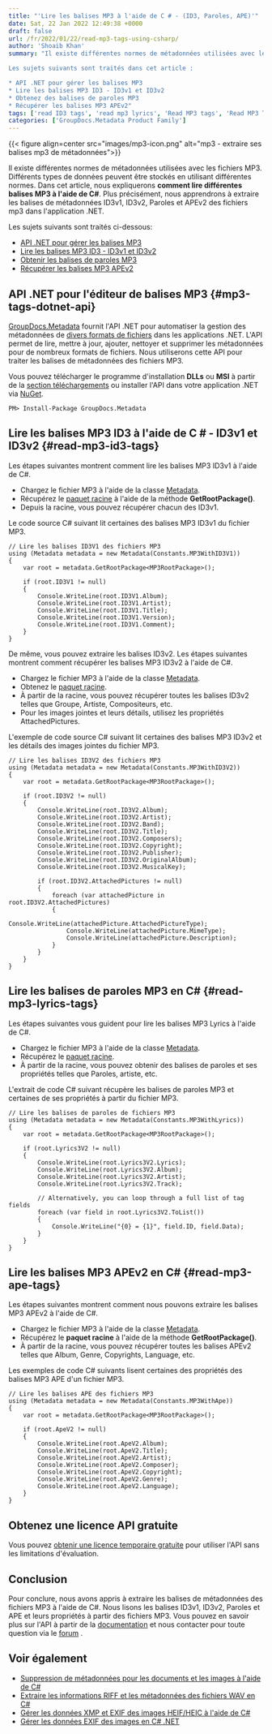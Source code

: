 ```yaml
---
title: "'Lire les balises MP3 à l'aide de C # - (ID3, Paroles, APE)'"
date: Sat, 22 Jan 2022 12:49:38 +0000
draft: false
url: /fr/2022/01/22/read-mp3-tags-using-csharp/
author: 'Shoaib Khan'
summary: "Il existe différentes normes de métadonnées utilisées avec les fichiers MP3. Différents types de données peuvent être stockés en utilisant différentes normes. Dans cet article, nous verrons comment lire différentes balises MP3 à l'aide de C#. Plus précisément, nous apprendrons à extraire les balises de métadonnées ID3v1, ID3v2, Paroles et APEv2 des fichiers mp3 dans l'application .NET.

Les sujets suivants sont traités dans cet article :

* API .NET pour gérer les balises MP3
* Lire les balises MP3 ID3 - ID3v1 et ID3v2
* Obtenez des balises de paroles MP3
* Récupérer les balises MP3 APEv2"
tags: ['read ID3 tags', 'read mp3 lyrics', 'Read MP3 tags', 'Read MP3 Tags CSharp']
categories: ['GroupDocs.Metadata Product Family']
---
```




{{< figure align=center src="images/mp3-icon.png" alt="mp3 - extraire ses balises mp3 de métadonnées">}}


Il existe différentes normes de métadonnées utilisées avec les fichiers MP3. Différents types de données peuvent être stockés en utilisant différentes normes. Dans cet article, nous expliquerons **comment lire différentes balises MP3 à l'aide de C#**. Plus précisément, nous apprendrons à extraire les balises de métadonnées ID3v1, ID3v2, Paroles et APEv2 des fichiers mp3 dans l'application .NET.

Les sujets suivants sont traités ci-dessous:

* [API .NET pour gérer les balises MP3](#mp3-tags-dotnet-api)
* [Lire les balises MP3 ID3 - ID3v1 et ID3v2](#read-mp3-id3-tags)
* [Obtenir les balises de paroles MP3](#read-mp3-lyrics-tags)
* [Récupérer les balises MP3 APEv2](#read-mp3-ape-tags)

## API .NET pour l'éditeur de balises MP3 {#mp3-tags-dotnet-api}

[GroupDocs.Metadata](https://products.groupdocs.com/metadata) fournit l'API .NET pour automatiser la gestion des métadonnées de [divers formats de fichiers](https://docs.groupdocs.com/metadata/net/supported-document-formats/) dans les applications .NET. L'API permet de lire, mettre à jour, ajouter, nettoyer et supprimer les métadonnées pour de nombreux formats de fichiers. Nous utiliserons cette API pour traiter les balises de métadonnées des fichiers MP3.

Vous pouvez télécharger le programme d'installation **DLLs** ou **MSI** à partir de la [section téléchargements](https://downloads.groupdocs.com/metadata) ou installer l'API dans votre application .NET via [NuGet](https://www.nuget.org/packages/groupdocs.metadata).

```
PM> Install-Package GroupDocs.Metadata
```

## Lire les balises MP3 ID3 à l'aide de C # - ID3v1 et ID3v2 {#read-mp3-id3-tags}

Les étapes suivantes montrent comment lire les balises MP3 ID3v1 à l'aide de C#.

* Chargez le fichier MP3 à l'aide de la classe [Metadata](https://apireference.groupdocs.com/metadata/net/groupdocs.metadata/metadata).
* Récupérez le [paquet racine](https://apireference.groupdocs.com/metadata/net/groupdocs.metadata.formats.audio/mp3rootpackage) à l'aide de la méthode **GetRootPackage()**.
* Depuis la racine, vous pouvez récupérer chacun des ID3v1.

Le code source C# suivant lit certaines des balises MP3 ID3v1 du fichier MP3.

```
// Lire les balises ID3V1 des fichiers MP3
using (Metadata metadata = new Metadata(Constants.MP3WithID3V1))
{
    var root = metadata.GetRootPackage<MP3RootPackage>();

    if (root.ID3V1 != null)
    {
        Console.WriteLine(root.ID3V1.Album);
        Console.WriteLine(root.ID3V1.Artist);
        Console.WriteLine(root.ID3V1.Title);
        Console.WriteLine(root.ID3V1.Version);
        Console.WriteLine(root.ID3V1.Comment);
    }
}
```

De même, vous pouvez extraire les balises ID3v2. Les étapes suivantes montrent comment récupérer les balises MP3 ID3v2 à l'aide de C#.

* Chargez le fichier MP3 à l'aide de la classe [Metadata](https://apireference.groupdocs.com/metadata/net/groupdocs.metadata/metadata).
* Obtenez le [paquet racine](https://apireference.groupdocs.com/metadata/net/groupdocs.metadata.formats.audio/mp3rootpackage).
* À partir de la racine, vous pouvez récupérer toutes les balises ID3v2 telles que Groupe, Artiste, Compositeurs, etc.
* Pour les images jointes et leurs détails, utilisez les propriétés AttachedPictures.

L'exemple de code source C# suivant lit certaines des balises MP3 ID3v2 et les détails des images jointes du fichier MP3.

```
// Lire les balises ID3V2 des fichiers MP3
using (Metadata metadata = new Metadata(Constants.MP3WithID3V2))
{
    var root = metadata.GetRootPackage<MP3RootPackage>();

    if (root.ID3V2 != null)
    {
        Console.WriteLine(root.ID3V2.Album);
        Console.WriteLine(root.ID3V2.Artist);
        Console.WriteLine(root.ID3V2.Band);
        Console.WriteLine(root.ID3V2.Title);
        Console.WriteLine(root.ID3V2.Composers);
        Console.WriteLine(root.ID3V2.Copyright);
        Console.WriteLine(root.ID3V2.Publisher);
        Console.WriteLine(root.ID3V2.OriginalAlbum);
        Console.WriteLine(root.ID3V2.MusicalKey);

        if (root.ID3V2.AttachedPictures != null)
        {
            foreach (var attachedPicture in root.ID3V2.AttachedPictures)
            {
                Console.WriteLine(attachedPicture.AttachedPictureType);
                Console.WriteLine(attachedPicture.MimeType);
                Console.WriteLine(attachedPicture.Description);
            }
        }
    }
}
```

## Lire les balises de paroles MP3 en C# {#read-mp3-lyrics-tags}

Les étapes suivantes vous guident pour lire les balises MP3 Lyrics à l'aide de C#.

* Chargez le fichier MP3 à l'aide de la classe [Metadata](https://apireference.groupdocs.com/metadata/net/groupdocs.metadata/metadata).
* Récupérez le [paquet racine](https://apireference.groupdocs.com/metadata/net/groupdocs.metadata.formats.audio/mp3rootpackage).
* À partir de la racine, vous pouvez obtenir des balises de paroles et ses propriétés telles que Paroles, artiste, etc.

L'extrait de code C# suivant récupère les balises de paroles MP3 et certaines de ses propriétés à partir du fichier MP3.

```
// Lire les balises de paroles de fichiers MP3
using (Metadata metadata = new Metadata(Constants.MP3WithLyrics))
{
    var root = metadata.GetRootPackage<MP3RootPackage>();

    if (root.Lyrics3V2 != null)
    {
        Console.WriteLine(root.Lyrics3V2.Lyrics);
        Console.WriteLine(root.Lyrics3V2.Album);
        Console.WriteLine(root.Lyrics3V2.Artist);
        Console.WriteLine(root.Lyrics3V2.Track);

        // Alternatively, you can loop through a full list of tag fields
        foreach (var field in root.Lyrics3V2.ToList())
        {
            Console.WriteLine("{0} = {1}", field.ID, field.Data);
        }
    }
}
```

## Lire les balises MP3 APEv2 en C# {#read-mp3-ape-tags}

Les étapes suivantes montrent comment nous pouvons extraire les balises MP3 APEv2 à l'aide de C#.

* Chargez le fichier MP3 à l'aide de la classe [Metadata](https://apireference.groupdocs.com/metadata/net/groupdocs.metadata/metadata).
* Récupérez le **paquet racine** à l'aide de la méthode **GetRootPackage()**.
* À partir de la racine, vous pouvez récupérer toutes les balises APEv2 telles que Album, Genre, Copyrights, Language, etc.

Les exemples de code C# suivants lisent certaines des propriétés des balises MP3 APE d'un fichier MP3.

```
// Lire les balises APE des fichiers MP3
using (Metadata metadata = new Metadata(Constants.MP3WithApe))
{
    var root = metadata.GetRootPackage<MP3RootPackage>();

    if (root.ApeV2 != null)
    {
        Console.WriteLine(root.ApeV2.Album);
        Console.WriteLine(root.ApeV2.Title);
        Console.WriteLine(root.ApeV2.Artist);
        Console.WriteLine(root.ApeV2.Composer);
        Console.WriteLine(root.ApeV2.Copyright);
        Console.WriteLine(root.ApeV2.Genre);
        Console.WriteLine(root.ApeV2.Language);
    }
}
```

## Obtenez une licence API gratuite

Vous pouvez [obtenir une licence temporaire gratuite](https://purchase.groupdocs.com/temporary-license) pour utiliser l'API sans les limitations d'évaluation.

## Conclusion

Pour conclure, nous avons appris à extraire les balises de métadonnées des fichiers MP3 à l'aide de C#. Nous lisons les balises ID3v1, ID3v2, Paroles et APE et leurs propriétés à partir des fichiers MP3. Vous pouvez en savoir plus sur l'API à partir de la [documentation](https://docs.groupdocs.com/metadata/net/) et nous contacter pour toute question via le [forum](https://forum.groupdocs.com/) .

## Voir également

* [Suppression de métadonnées pour les documents et les images à l'aide de C#](https://blog.groupdocs.com/2020/12/29/remove-metadata-of-documents-and-images-using-csharp/)
* [Extraire les informations RIFF et les métadonnées des fichiers WAV en C#](https://blog.groupdocs.com/2021/03/05/extract-riff-info-and-metadata-of-wav-files-in-csharp/)
* [Gérer les données XMP et EXIF des images HEIF/HEIC à l'aide de C#](https://blog.groupdocs.com/2021/07/17/manage-xmp-and-exif-data-of-heif-heic-images-using-csharp/)
* [Gérer les données EXIF des images en C# .NET](https://blog.groupdocs.com/2020/05/13/manage-exif-data-in-csharp-net-for-jpeg-png-tiff-webp-images/)